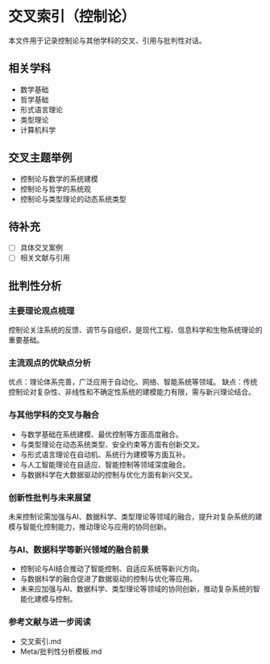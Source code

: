 # 交叉索引（控制论）

本文件用于记录控制论与其他学科的交叉、引用与批判性对话。

## 相关学科

- 数学基础
- 哲学基础
- 形式语言理论
- 类型理论
- 计算机科学

## 交叉主题举例

- 控制论与数学的系统建模
- 控制论与哲学的系统观
- 控制论与类型理论的动态系统类型

## 待补充

- [ ] 具体交叉案例
- [ ] 相关文献与引用

## 批判性分析

### 主要理论观点梳理

控制论关注系统的反馈、调节与自组织，是现代工程、信息科学和生物系统理论的重要基础。

### 主流观点的优缺点分析

优点：理论体系完善，广泛应用于自动化、网络、智能系统等领域。
缺点：传统控制论对复杂性、非线性和不确定性系统的建模能力有限，需与新兴理论结合。

### 与其他学科的交叉与融合

- 与数学基础在系统建模、最优控制等方面高度融合。
- 与类型理论在动态系统类型、安全约束等方面有创新交叉。
- 与形式语言理论在自动机、系统行为建模等方面互补。
- 与人工智能理论在自适应、智能控制等领域深度融合。
- 与数据科学在大数据驱动的控制与优化方面有新兴交叉。

### 创新性批判与未来展望

未来控制论需加强与AI、数据科学、类型理论等领域的融合，提升对复杂系统的建模与智能化控制能力，推动理论与应用的协同创新。

### 与AI、数据科学等新兴领域的融合前景

- 控制论与AI结合推动了智能控制、自适应系统等新兴方向。
- 与数据科学的融合促进了数据驱动的控制与优化等应用。
- 未来应加强与AI、数据科学、类型理论等领域的协同创新，推动复杂系统的智能化建模与控制。

### 参考文献与进一步阅读

- 交叉索引.md
- Meta/批判性分析模板.md
